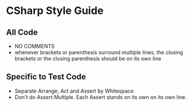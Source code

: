 # CSharp Style Guide

## All Code
- NO COMMENTS
- whenever brackets or parenthesis surround multiple lines, the closing brackets or the closing parenthesis should be on its own line 

## Specific to Test Code
- Separate Arrange, Act and Assert by Whitespace
- Don't do Assert.Multiple. Each Assert stands on its own on its own line.
